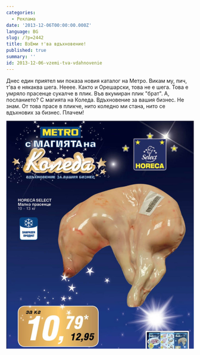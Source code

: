 ```yaml
---
categories:
  - Реклама
date: '2013-12-06T00:00:00.000Z'
language: BG
slug: /?p=2442
title: ВзЕми т'ва вдъхновение!
published: true
summary: ''
id: 2013-12-06-vzemi-tva-vdahnovenie
---
```


Днес един приятел ми показа новия каталог на Метро. Викам му, пич, т'ва е някаква шега. Нееее. Както и Орешарски, това не е шега. Това е умряло прасенце сукалче в плик. Във вкумиран плик "брат". А, посланието? С магията на Коледа. Вдъхновение за вашия бизнес. Не знам. От това прасе в пликче, нито коледно ми стана, нито се вдъхнових за бизнес. Плачем! 

![metro prase](https://raw.githubusercontent.com/kirilchristov/blog_images/main/2013/12/metro-prase.jpg)
